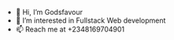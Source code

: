- 👋 Hi, I’m Godsfavour
- 👀 I’m interested in Fullstack Web development 
- 📫 Reach me at +2348169704901 

<!---
Godsfavour03/Godsfavour03 is a ✨ special ✨ repository because its `README.md` (this file) appears on your GitHub profile.
You can click the Preview link to take a look at your changes.
--->
